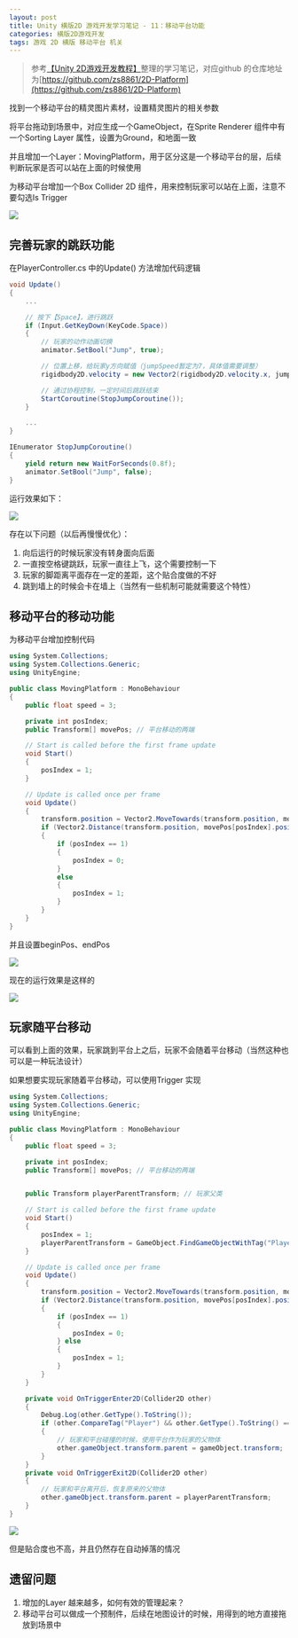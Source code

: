 ```yaml
---
layout: post
title: Unity 横版2D 游戏开发学习笔记 - 11：移动平台功能
categories: 横版2D游戏开发
tags: 游戏 2D 横版 移动平台 机关
---
```


>参考[【Unity 2D游戏开发教程】](https://www.bilibili.com/video/BV1sE411L7kV)整理的学习笔记，对应github 的仓库地址为[https://github.com/zs8861/2D-Platform](https://github.com/zs8861/2D-Platform)

找到一个移动平台的精灵图片素材，设置精灵图片的相关参数

将平台拖动到场景中，对应生成一个GameObject，在Sprite Renderer 组件中有一个Sorting Layer 属性，设置为Ground，和地面一致

并且增加一个Layer：MovingPlatform，用于区分这是一个移动平台的层，后续判断玩家是否可以站在上面的时候使用

为移动平台增加一个Box Collider 2D 组件，用来控制玩家可以站在上面，注意不要勾选Is Trigger

![](../media/image/2024-12-15/01-01.png)

## 完善玩家的跳跃功能

在PlayerController.cs 中的Update() 方法增加代码逻辑

```c#
void Update()
{
	...

    // 按下【Space】，进行跳跃
    if (Input.GetKeyDown(KeyCode.Space))
    {
        // 玩家的动作动画切换
        animator.SetBool("Jump", true);

        // 位置上移，给玩家y方向赋值（jumpSpeed暂定为7，具体值需要调整）
        rigidbody2D.velocity = new Vector2(rigidbody2D.velocity.x, jumpSpeed);

        // 通过协程控制，一定时间后跳跃结束
        StartCoroutine(StopJumpCoroutine());
    }

    ...
}

IEnumerator StopJumpCoroutine()
{
    yield return new WaitForSeconds(0.8f);
    animator.SetBool("Jump", false);
}
```

运行效果如下：

![](../media/image/2024-12-15/01-02.gif)

存在以下问题（以后再慢慢优化）：

1. 向后运行的时候玩家没有转身面向后面
2. 一直按空格键跳跃，玩家一直往上飞，这个需要控制一下
3. 玩家的脚距离平面存在一定的差距，这个贴合度做的不好
4. 跳到墙上的时候会卡在墙上（当然有一些机制可能就需要这个特性）

## 移动平台的移动功能

为移动平台增加控制代码

```c#
using System.Collections;
using System.Collections.Generic;
using UnityEngine;

public class MovingPlatform : MonoBehaviour
{
    public float speed = 3;

    private int posIndex;
    public Transform[] movePos; // 平台移动的两端

    // Start is called before the first frame update
    void Start()
    {
        posIndex = 1;
    }

    // Update is called once per frame
    void Update()
    {
        transform.position = Vector2.MoveTowards(transform.position, movePos[posIndex].position, speed * Time.deltaTime);
        if (Vector2.Distance(transform.position, movePos[posIndex].position) < 0.1f)
        {
            if (posIndex == 1)
            {
                posIndex = 0;
            } 
            else
            {
                posIndex = 1;
            }
        }
    }
}
```

并且设置beginPos、endPos

![](../media/image/2024-12-15/01-03.png)

现在的运行效果是这样的

![](../media/image/2024-12-15/01-04.gif)

## 玩家随平台移动

可以看到上面的效果，玩家跳到平台上之后，玩家不会随着平台移动（当然这种也可以是一种玩法设计）

如果想要实现玩家随着平台移动，可以使用Trigger 实现

```c#
using System.Collections;
using System.Collections.Generic;
using UnityEngine;

public class MovingPlatform : MonoBehaviour
{
    public float speed = 3;

    private int posIndex;
    public Transform[] movePos; // 平台移动的两端


    public Transform playerParentTransform; // 玩家父类

    // Start is called before the first frame update
    void Start()
    {
        posIndex = 1;
        playerParentTransform = GameObject.FindGameObjectWithTag("Player").transform.parent;
    }

    // Update is called once per frame
    void Update()
    {
        transform.position = Vector2.MoveTowards(transform.position, movePos[posIndex].position, speed * Time.deltaTime);
        if (Vector2.Distance(transform.position, movePos[posIndex].position) < 0.1f)
        {
            if (posIndex == 1)
            {
                posIndex = 0;
            } else
            {
                posIndex = 1;
            }
        }
    }

    private void OnTriggerEnter2D(Collider2D other)
    {
        Debug.Log(other.GetType().ToString());
        if (other.CompareTag("Player") && other.GetType().ToString() == "UnityEngine.BoxCollider2D")
        {
            // 玩家和平台碰撞的时候，使用平台作为玩家的父物体
            other.gameObject.transform.parent = gameObject.transform;
        }
    }
    private void OnTriggerExit2D(Collider2D other)
    {
        // 玩家和平台离开后，恢复原来的父物体
        other.gameObject.transform.parent = playerParentTransform;
    }
}
```

![](../media/image/2024-12-15/01-05.gif)

但是贴合度也不高，并且仍然存在自动掉落的情况

## 遗留问题

1. 增加的Layer 越来越多，如何有效的管理起来？
2. 移动平台可以做成一个预制件，后续在地图设计的时候，用得到的地方直接拖放到场景中
